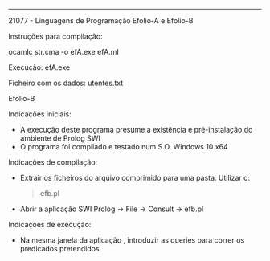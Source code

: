*****************************************************************

21077 - Linguagens de Programação
Efolio-A e Efolio-B

Instruções para compilação: 
 
ocamlc str.cma -o efA.exe efA.ml

Execução:
efA.exe

Ficheiro com os dados:
utentes.txt

Efolio-B

Indicações iniciais:

* A execução deste programa presume a existência e pré-instalação do ambiente de Prolog SWI
* O programa foi compilado e testado num S.O. Windows 10 x64


Indicações de compilação:

* Extrair os ficheiros do arquivo comprimido para uma pasta. Utilizar o:
        
	> efb.pl
	
* Abrir a aplicação SWI Prolog -> File -> Consult -> efb.pl 

Indicações de execução:

* Na mesma janela da aplicação , introduzir as queries para correr os predicados pretendidos

